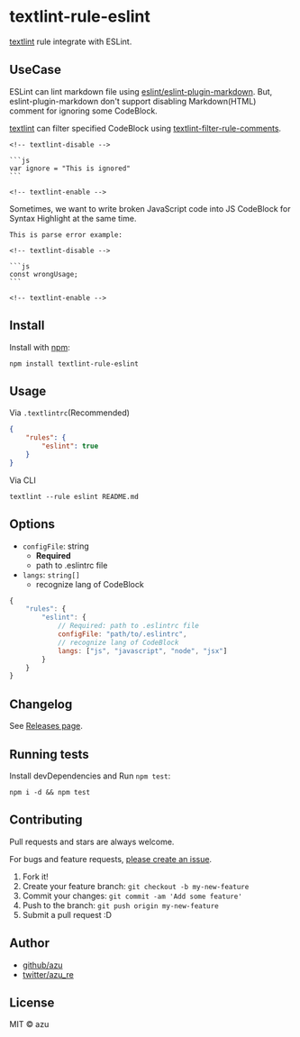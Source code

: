 # textlint-rule-eslint

[textlint](https://textlint.github.io/ "textlint official site") rule integrate with ESLint.

## UseCase

ESLint can lint markdown file using [eslint/eslint-plugin-markdown](https://github.com/eslint/eslint-plugin-markdown "eslint/eslint-plugin-markdown").
But, eslint-plugin-markdown don't support disabling Markdown(HTML) comment for ignoring some CodeBlock.

[textlint](https://textlint.github.io/ "textlint official site") can filter specified CodeBlock using [textlint-filter-rule-comments](https://github.com/textlint/textlint-filter-rule-comments "textlint-filter-rule-comments").

    <!-- textlint-disable -->

    ```js
    var ignore = "This is ignored"
    ```

    <!-- textlint-enable -->


Sometimes, we want to write broken JavaScript code into JS CodeBlock for Syntax Highlight at the same time.


    This is parse error example:

    <!-- textlint-disable -->

    ```js
    const wrongUsage;
    ```

    <!-- textlint-enable -->

## Install

Install with [npm](https://www.npmjs.com/):

    npm install textlint-rule-eslint

## Usage


Via `.textlintrc`(Recommended)

```json
{
    "rules": {
        "eslint": true
    }
}
```

Via CLI

```
textlint --rule eslint README.md
```

## Options

- `configFile`: string
    - **Required**
    - path to .eslintrc file
- `langs`: `string[]`
    - recognize lang of CodeBlock

```js
{
    "rules": {
        "eslint": {
            // Required: path to .eslintrc file
            configFile: "path/to/.eslintrc",
            // recognize lang of CodeBlock
            langs: ["js", "javascript", "node", "jsx"]
        }
    }
}
```

## Changelog

See [Releases page](https://github.com/azu/textlint-rule-eslint/releases).

## Running tests

Install devDependencies and Run `npm test`:

    npm i -d && npm test

## Contributing

Pull requests and stars are always welcome.

For bugs and feature requests, [please create an issue](https://github.com/azu/textlint-rule-eslint/issues).

1. Fork it!
2. Create your feature branch: `git checkout -b my-new-feature`
3. Commit your changes: `git commit -am 'Add some feature'`
4. Push to the branch: `git push origin my-new-feature`
5. Submit a pull request :D

## Author

- [github/azu](https://github.com/azu)
- [twitter/azu_re](https://twitter.com/azu_re)

## License

MIT © azu
